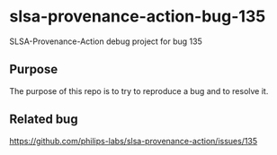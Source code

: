 # slsa-provenance-action-bug-135
SLSA-Provenance-Action debug project for bug 135

## Purpose
The purpose of this repo is to try to reproduce a bug and to resolve it.

## Related bug
https://github.com/philips-labs/slsa-provenance-action/issues/135
